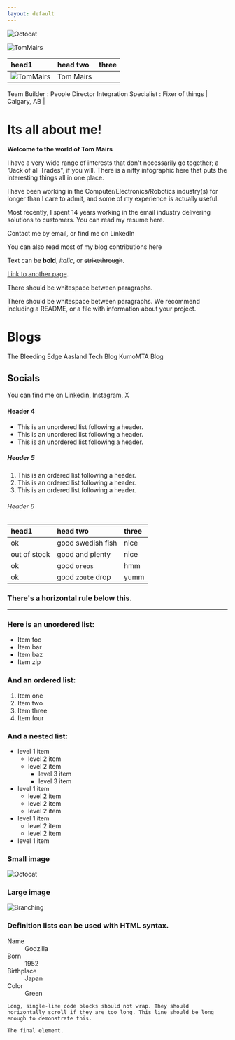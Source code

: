 ```yaml
---
layout: default
---
```


![Octocat](https://github.githubassets.com/images/icons/emoji/octocat.png)


![TomMairs](http://www.mairs.ca/tom/images/image9.jpg)

| head1        | head two          | three |
|:-------------|:------------------|:------|
| ![TomMairs](http://www.mairs.ca/tom/images/image9.jpg)           | Tom Mairs
Team Builder : People Director
Integration Specialist : Fixer of things  | Calgary, AB  |









# Its all about me!
**Welcome to the world of Tom Mairs** 

I have a very wide range of interests that don't necessarily go together; a "Jack of all Trades", if you will. There is a nifty infographic here that puts the interesting things all in one place.

I have been working in the Computer/Electronics/Robotics industry(s) for longer than I care to admit, and some of my experience is actually useful.

Most recently, I spent 14 years working in the email industry delivering solutions to customers. You can read my resume here.

Contact me by email, or find me on LinkedIn

You can also read most of my blog contributions here



Text can be **bold**, _italic_, or ~~strikethrough~~.

[Link to another page](./another-page.html).

There should be whitespace between paragraphs.

There should be whitespace between paragraphs. We recommend including a README, or a file with information about your project.

# Blogs

The Bleeding Edge
Aasland Tech Blog
KumoMTA Blog

## Socials

You can find me on Linkedin, Instagram, X

#### Header 4

*   This is an unordered list following a header.
*   This is an unordered list following a header.
*   This is an unordered list following a header.

##### Header 5

1.  This is an ordered list following a header.
2.  This is an ordered list following a header.
3.  This is an ordered list following a header.

###### Header 6

| head1        | head two          | three |
|:-------------|:------------------|:------|
| ok           | good swedish fish | nice  |
| out of stock | good and plenty   | nice  |
| ok           | good `oreos`      | hmm   |
| ok           | good `zoute` drop | yumm  |

### There's a horizontal rule below this.

* * *

### Here is an unordered list:

*   Item foo
*   Item bar
*   Item baz
*   Item zip

### And an ordered list:

1.  Item one
1.  Item two
1.  Item three
1.  Item four

### And a nested list:

- level 1 item
  - level 2 item
  - level 2 item
    - level 3 item
    - level 3 item
- level 1 item
  - level 2 item
  - level 2 item
  - level 2 item
- level 1 item
  - level 2 item
  - level 2 item
- level 1 item

### Small image

![Octocat](https://github.githubassets.com/images/icons/emoji/octocat.png)

### Large image

![Branching](https://guides.github.com/activities/hello-world/branching.png)


### Definition lists can be used with HTML syntax.

<dl>
<dt>Name</dt>
<dd>Godzilla</dd>
<dt>Born</dt>
<dd>1952</dd>
<dt>Birthplace</dt>
<dd>Japan</dd>
<dt>Color</dt>
<dd>Green</dd>
</dl>

```
Long, single-line code blocks should not wrap. They should horizontally scroll if they are too long. This line should be long enough to demonstrate this.
```

```
The final element.
```
